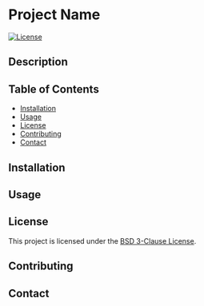 # Project Name

[![License](https://img.shields.io/badge/License-BSD-blue.svg)](https://opensource.org/licenses/BSD-3-Clause)

## Description


## Table of Contents

- [Installation](#installation)
- [Usage](#usage)
- [License](#license)
- [Contributing](#contributing)
- [Contact](#contact)

## Installation


## Usage


## License

This project is licensed under the [BSD 3-Clause License](https://opensource.org/licenses/BSD-3-Clause).

## Contributing


## Contact


